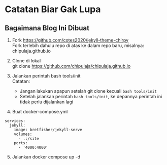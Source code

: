 # Catatan Biar Gak Lupa

## Bagaimana Blog Ini Dibuat

1. Fork https://github.com/cotes2020/jekyll-theme-chirpy  
   Fork terlebih dahulu repo di atas ke dalam repo baru, misalnya: chipulaja.github.io

2. Clone di lokal  
git clone https://github.com/chipulaja/chipulaja.github.io

3. Jalankan perintah bash tools/init  
   Catatan:
   - Jangan lakukan apapun setelah git clone kecuali `bash tools/init` 
   - Setelah jalankan perintah `bash tools/init`, ke depannya perintah ini tidak perlu dijalankan lagi

4. Buat docker-compose.yml

```
services:
  jekyll:
    image: bretfisher/jekyll-serve
    volumes:
      - .:/site
    ports:
      - '4000:4000'
```

5. Jalankan docker compose up -d

